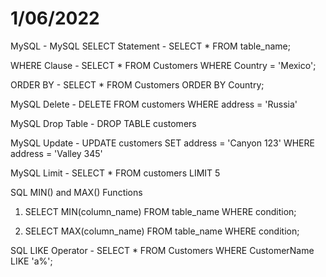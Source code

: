 # 1/06/2022

MySQL -
MySQL SELECT Statement -
SELECT * FROM table_name;

WHERE Clause -
SELECT * FROM Customers
WHERE Country = 'Mexico';

ORDER BY -
SELECT * FROM Customers
ORDER BY Country;

MySQL Delete -
DELETE FROM customers WHERE address = 'Russia'

MySQL Drop Table -
DROP TABLE customers

MySQL Update -
UPDATE customers SET address = 'Canyon 123' WHERE address = 'Valley 345'

MySQL Limit -
SELECT * FROM customers LIMIT 5

SQL MIN() and MAX() Functions
1. SELECT MIN(column_name)
FROM table_name
WHERE condition;

2. SELECT MAX(column_name)
FROM table_name
WHERE condition;

SQL LIKE Operator -
SELECT * FROM Customers
WHERE CustomerName LIKE 'a%';

